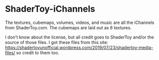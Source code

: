 # ShaderToy-iChannels
The textures, cubemaps, volumes, videos, and music are all the iChannels from ShaderToy.com.
The cubemaps are laid out as 6 textures.

I don't know about the license, but all credit goes to ShaderToy and/or the source of those files.
I got these files from this site: https://shadertoyunofficial.wordpress.com/2019/07/23/shadertoy-media-files/ so credit to them too.
